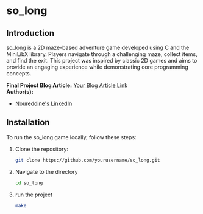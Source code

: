 # so_long

## Introduction
so_long is a 2D maze-based adventure game developed using C and the MiniLibX library.
Players navigate through a challenging maze, collect items, and find the exit.
This project was inspired by classic 2D games and aims to provide an engaging experience while demonstrating core programming concepts.

**Final Project Blog Article:** [Your Blog Article Link](#)  
**Author(s):**  
- [Noureddine's LinkedIn](https://www.linkedin.com/in/ettalha0x)
## Installation
To run the so_long game locally, follow these steps:

1. Clone the repository:
   ```bash
   git clone https://github.com/yourusername/so_long.git
   ```
2. Navigate to the directory
   ```bash
   cd so_long
   ```
3. run the project
   ```bash
   make
   ```

